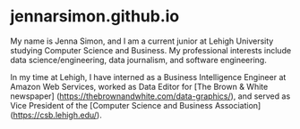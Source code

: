 # jennarsimon.github.io

My name is Jenna Simon, and I am a current junior at Lehigh University studying Computer Science and Business. My professional interests include data science/engineering, data journalism, and software engineering.

In my time at Lehigh, I have interned as a Business Intelligence Engineer at Amazon Web Services, worked as Data Editor for [The Brown & White newspaper] (https://thebrownandwhite.com/data-graphics/), and served as Vice President of the [Computer Science and Business Association] (https://csb.lehigh.edu/).
